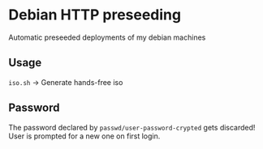 # Debian HTTP preseeding

Automatic preseeded deployments of my debian machines

## Usage

`iso.sh` -> Generate hands-free iso

## Password

The password declared by `passwd/user-password-crypted` gets discarded! User is prompted for a new one on first login.
